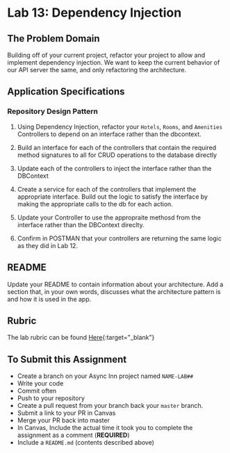 # Lab 13: Dependency Injection

## The Problem Domain

Building off of your current project, refactor your project to allow and implement dependency injection. We want to keep the current behavior of our API server the same, and only refactoring the architecture.

## Application Specifications

### Repository Design Pattern

1. Using Dependency Injection, refactor your `Hotels`, `Rooms`, and `Amenities` Controllers to depend on an interface rather than the dbcontext.

1. Build an interface for each of the controllers that contain the required method signatures to all for CRUD operations to the database directly

1. Update each of the controllers to inject the interface rather than the DBContext

1. Create a service for each of the controllers that implement the appropriate interface. Build out the logic to satisfy the interface by making the appropriate calls to the db for each action.

1. Update your Controller to use the appropraite methosd from the interface rather than the DBContext direclty.

1. Confirm in POSTMAN that your controllers are returning the same logic as they did in Lab 12.

## README

Update your README to contain information about your architecture. Add a section that, in your own words, discusses what the architecture pattern is and how it is used in the app.

## Rubric

The lab rubric can be found [Here](../../resources/rubric){:target="_blank"}

## To Submit this Assignment

- Create a branch on your Async Inn project named `NAME-LAB##`
- Write your code
- Commit often
- Push to your repository
- Create a pull request from your branch back your `master` branch.
- Submit a link to your PR in Canvas
- Merge your PR back into master
- In Canvas, Include the actual time it took you to complete the assignment as a comment (**REQUIRED**)
- Include a `README.md` (contents described above)



